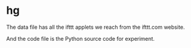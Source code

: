 # hg
The data file has all the ifttt applets we reach from the ifttt.com website.

And the code file is the Python source code for experiment.
